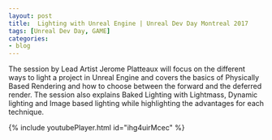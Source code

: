 ```yaml
---
layout: post
title:  Lighting with Unreal Engine | Unreal Dev Day Montreal 2017
tags: [Unreal Dev Day, GAME]
categories:
- blog
---
```


The session by Lead Artist Jerome Platteaux will focus on the different ways to light a project in Unreal Engine and 
covers the basics of Physically Based Rendering and how to choose between the forward and the deferred render. 
The session also explains Baked Lighting with Lightmass, Dynamic lighting and Image based lighting while 
highlighting the advantages for each technique.

{% include youtubePlayer.html id="ihg4uirMcec" %}











